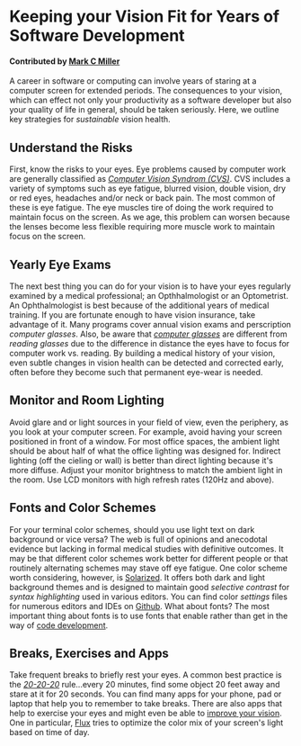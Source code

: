 # Keeping your Vision Fit for Years of Software Development

#### Contributed by [Mark C Miller](@markcmiller86)

A career in software or computing can involve years of staring at a computer screen for extended periods.
The consequences to your vision, which can effect not only your productivity as a software developer but
also your quality of life in general, should be taken seriously. Here, we outline key strategies for
_sustainable_ vision health. 

## Understand the Risks
First, know the risks to your eyes. Eye problems caused by computer work are generally
classified as [_Computer Vision Syndrom (CVS)_](https://en.wikipedia.org/wiki/Computer_vision_syndrome). CVS includes a variety of symptoms such as eye fatigue,
blurred vision, double vision, dry or red eyes, headaches and/or neck or back pain. The most common of
these is eye fatigue. The eye muscles tire of doing the work required to maintain focus on the screen. As we age,
this problem can worsen because the lenses become less flexible requiring more muscle work to maintain focus on
the screen.

## Yearly Eye Exams
The next best thing you can do for your vision is to have your eyes regularly examined by a medical
professional; an Opthhalmologist or an Optometrist. An Ophthalmologist is best because of the additional years of
medical training. If you are fortunate enough to have vision insurance, take advantage of it.
Many programs cover annual vision exams and perscription _computer glasses_. Also, be aware that
[_computer glasses_](http://lifehacker.com/5980509/do-computer-glasses-really-work)
are different from _reading glasses_ due to the difference in distance the eyes have to focus for computer work vs. reading.
By building a medical history of your vision, even subtle changes in vision health can be detected and corrected
early, often before they become such that permanent eye-wear is needed.

## Monitor and Room Lighting
Avoid glare and or light sources in your field of view, even the periphery, as you look at your computer screen. For
example, avoid having your screen positioned in front of a window. For most office spaces, the ambient light should be
about half of what the office lighting was designed for. Indirect lighting (off the cieling or wall) is better than
direct lighting because it's more diffuse. Adjust your monitor brightness to match the ambient
light in the room. Use LCD monitors with high refresh rates (120Hz and above).

## Fonts and Color Schemes
For your terminal color schemes, should you use light text on dark background or vice versa? The web is full of opinions
and anecodotal evidence but lacking in formal medical studies with definitive outcomes. It may be that different color
schemes work better for different people or that routinely alternating schemes may stave off eye fatigue.
One color scheme worth considering, however, is [Solarized](http://ethanschoonover.com/solarized). It offers both dark and light background themes and is designed to maintain good _selective contrast_ for _syntax highlighting_ used in various editors. You
can find color _settings_ files for numerous editors and IDEs on [Github](https://github.com/altercation/solarized).
What about fonts? The most important thing about fonts is to use fonts that enable rather than get in the way of [code development](https://spin.atomicobject.com/2016/07/11/programming-fonts).

## Breaks, Exercises and Apps
Take frequent breaks to briefly rest your eyes. A common best practice is the [_20-20-20_](https://www.labnol.org/software/computer-eye-exercise/14069/) rule...every 20 minutes, find some object 20 feet away and stare at it for 20 seconds. You can find many apps for your phone, pad or laptop that help you to remember to take breaks. There are also apps that help to exercise your eyes and might even be able to [improve your vision](http://www.iflscience.com/brain/apps-can-improve-your-vision/). One in particular, [Flux](https://justgetflux.com) tries to optimize the color mix of your screen's light based on time of day.

<!--- 
Categories: reliability
Topics: testing
Tags: reliability, reproducibility, robustness, ATPESC, HPC
Level: 2
Prerequisites: WhatIsCseSwTesting.md, HowToImproveTestingForCseSw.md, WhatIsOnlineLearning.md
Aggregate: Base: SwTestingTutorials.md
Aggregate: Section2
--->

